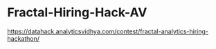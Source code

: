 # Fractal-Hiring-Hack-AV
https://datahack.analyticsvidhya.com/contest/fractal-analytics-hiring-hackathon/
